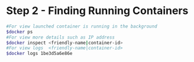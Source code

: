 
# Step 2 - Finding Running Containers

```sh
#For view launched container is running in the background
$docker ps
#For view more details such as IP address
$docker inspect <friendly-name|container-id>
#For view logs  <friendly-name|container-id>
$docker logs 1be3d5a6e86e
```